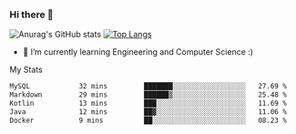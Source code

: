 ### Hi there 👋

![Anurag's GitHub stats](https://github-readme-stats.vercel.app/api?username=MatteoIorio11&show_icons=true&theme=dark) 
[![Top Langs](https://github-readme-stats.vercel.app/api/top-langs/?username=MatteoIorio11&theme=dark)](https://github.com/MatteoIorio11/github-readme-stats)

- 🌱 I’m currently learning Engineering and Computer Science :)

<!--
**MatteoIorio11/MatteoIorio11** is a ✨ _special_ ✨ repository because its `README.md` (this file) appears on your GitHub profile.

Here are some ideas to get you started:

- 🔭 I’m currently working on ...
- 🌱 I’m currently learning ...
- 👯 I’m looking to collaborate on ...
- 🤔 I’m looking for help with ...
- 💬 Ask me about ...
- 📫 How to reach me: ...
- 😄 Pronouns: ...
- ⚡ Fun fact: ...
-->
My Stats
<!--START_SECTION:waka-->

```txt
MySQL            32 mins         ███████░░░░░░░░░░░░░░░░░░   27.69 %
Markdown         29 mins         ██████▒░░░░░░░░░░░░░░░░░░   25.48 %
Kotlin           13 mins         ███░░░░░░░░░░░░░░░░░░░░░░   11.69 %
Java             12 mins         ██▓░░░░░░░░░░░░░░░░░░░░░░   11.06 %
Docker           9 mins          ██░░░░░░░░░░░░░░░░░░░░░░░   08.23 %
```

<!--END_SECTION:waka-->
